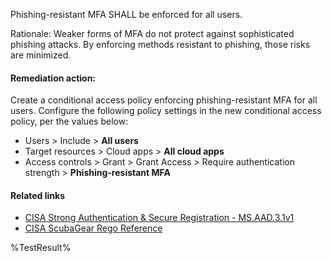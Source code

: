Phishing-resistant MFA SHALL be enforced for all users.

Rationale: Weaker forms of MFA do not protect against sophisticated phishing attacks. By enforcing methods resistant to phishing, those risks are minimized.

#### Remediation action:

Create a conditional access policy enforcing phishing-resistant MFA for all users. Configure the following policy settings in the new conditional access policy, per the values below:

* Users > Include > **All users**
* Target resources > Cloud apps > **All cloud apps**
* Access controls > Grant > Grant Access > Require authentication strength > **Phishing-resistant MFA**

#### Related links

* [CISA Strong Authentication & Secure Registration - MS.AAD.3.1v1](https://github.com/cisagov/ScubaGear/blob/main/PowerShell/ScubaGear/baselines/aad.md#msaad31v1)
* [CISA ScubaGear Rego Reference](https://github.com/cisagov/ScubaGear/blob/main/PowerShell/ScubaGear/Rego/AADConfig.rego#L181)

<!--- Results --->
%TestResult%
